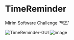 # TimeReminder
Mirim Software Challenge '백조'<br>

![TimeReminder-GUI](https://user-images.githubusercontent.com/74308793/144621699-b9a8f5ab-ad1d-4a76-99af-dc50287e43d5.png)
![image](https://user-images.githubusercontent.com/80023397/145149035-e3cd391e-1471-4668-9e9b-92ec746c79e5.png)
